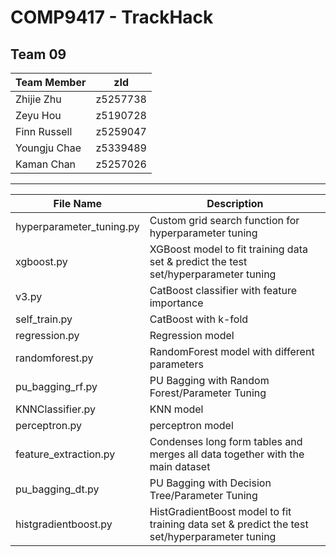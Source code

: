# COMP9417 - TrackHack
## Team 09

|Team Member|zId|
|-|-|
|Zhijie Zhu|z5257738|
|Zeyu Hou|z5190728|
|Finn Russell|z5259047|
|Youngju Chae|z5339489|
|Kaman Chan|z5257026|

---

|File Name| Description|
|-|-|
|hyperparameter_tuning.py| Custom grid search function for hyperparameter tuning|
|xgboost.py | XGBoost model to fit training data set & predict the test set/hyperparameter tuning|
|v3.py|CatBoost classifier with feature importance|
|self_train.py|CatBoost with k-fold|
|regression.py|Regression model|
|randomforest.py|RandomForest model with different parameters|
|pu_bagging_rf.py|PU Bagging with Random Forest/Parameter Tuning|
|KNNClassifier.py|KNN model|
|perceptron.py|perceptron model|
|feature_extraction.py | Condenses long form tables and merges all data together with the main dataset|
|pu_bagging_dt.py|PU Bagging with Decision Tree/Parameter Tuning|
|histgradientboost.py| HistGradientBoost model to fit training data set & predict the test set/hyperparameter tuning|
